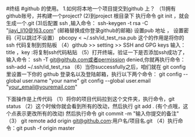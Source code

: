 #终结
#github 的使用。
1.如何将本地一个项目提交到github 上？
（1)拥有github账号，并构建一个project?
 (2)到project 根目录下 执行命令 git init ，就会生成一个.git
 (3)后配置 ssh ,输入命令：
     ssh-keygen -t rsa -C "jiayi_li10@163.com" (邮箱替换成你登录github的邮箱)
     设置pub 地址 ，
     设置密码（可以跳过不设置）
     pbcopy < ~/.ssh/id_test_rsa.pub   这个的作用是将你的 ssh 代码复制到剪贴板
 （4）github >> setting >> SSH and GPG keys  输入：title  ，key :将复制ssh代码粘贴
 （5）打开终端，验证一下是否添加ssh成功了，输入命令： ssh -T git@github.com或者permission denied,你就再执行命令：ssh-add ~/.ssh/id_test_rsa
 （6）当你successfully之后，咱们就在 git config 里设置一下你的 github 登录名以及登陆邮箱，执行以下两个命令：
git config --global user.name "your name"
git config --global user.email "your_email@youremail.com"

下面操作是上传代码
 （1）将你的项目代码拉到这个文件夹，执行命令，git status
 （2）这个时候你就会看到所有的改动，然后执行 git add .    (有个点哦，这个点表示更改所有的改动)
   然后执行命令 git commit -m "输入你提交的备注"
 （3） git remote add origin git@github.com:用户名/项目名.git
 （4）执行命令：git push -f origin master
 
